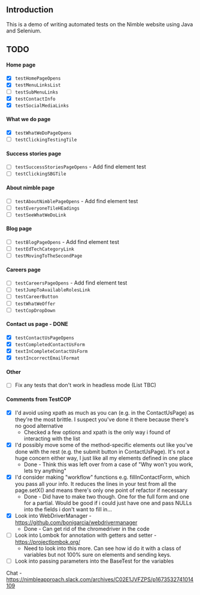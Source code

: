 ## Introduction

This is a demo of writing automated tests on the Nimble website using Java and Selenium.

## TODO

#### Home page
- [x] `testHomePageOpens`
- [x] `testMenuLinksList`
- [ ] `testSubMenuLinks`
- [x] `testContactInfo`
- [x] `testSocialMediaLinks`

#### What we do page
- [x] `testWhatWeDoPageOpens`
- [ ] `testClickingTestingTile`

#### Success stories page
- [ ] `testSuccessStoriesPageOpens` - Add find element test
- [ ] `testClickingSBGTile`

#### About nimble page
- [ ] `testAboutNimblePageOpens` - Add find element test
- [ ] `testEveryoneTileHEadings`
- [ ] `testSeeWhatWeDoLink`

#### Blog page
- [ ] `testBlogPageOpens` - Add find element test
- [ ] `testEdTechCategoryLink`
- [ ] `testMovingToTheSecondPage`

#### Careers page
- [ ] `testCareersPageOpens` - Add find element test
- [ ] `testJumpToAvailableRolesLink`
- [ ] `testCareerButton`
- [ ] `testWhatWeOffer`
- [ ] `testCopDropDown`

#### Contact us page - DONE
- [X] `testContactUsPageOpens`
- [X] `testCompletedContactUsForm`
- [x] `textInCompleteContactUsForm`
- [x] `testIncorrectEmailFormat`

#### Other
- [ ] Fix any tests that don't work in headless mode (List TBC)

#### Comments from TestCOP
- [x] I'd avoid using xpath as much as you can (e.g. in the ContactUsPage) as they're the most brittle. I suspect you've done it there because there's no good alternative
  - Checked a few options and xpath is the only way i found of interacting with the list
- [x] I'd possibly move some of the method-specific elements out like you've done with the rest (e.g. the submit button in ContactUsPage). It's not a huge concern either way, I just like all my elements defined in one place
  - Done - Think this was left over from a case of "Why won't you work, lets try anything"
- [x] I'd consider making "workflow" functions e.g. fillInContactForm, which you pass all your info. It reduces the lines in your test from all the page.setX() and means there's only one point of refactor if necessary
  - Done - Did have to make two though. One for the full form and one for a partial. Would be good if i could just have one and pass NULLs into the fields i don't want to fill in...
- [x] Look into WebDriverManager - https://github.com/bonigarcia/webdrivermanager
  - Done - Can get rid of the chromedriver in the code
- [ ] Look into Lombok for annotation with getters and setter - https://projectlombok.org/
  - Need to look into this more. Can see how id do it with a class of variables but not 100% sure on elements and sending keys.
- [ ] Look into passing parameters into the BaseTest for the variables

Chat - https://nimbleapproach.slack.com/archives/C02E1JVFZPS/p1673532741014109